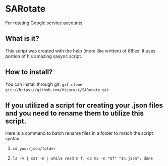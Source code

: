# SARotate
For rotating Google service accounts.

## What is it?
This script was created with the help (more like written) of 88lex. It uses portion of his amazing sasync script.

## How to install?
You can install through git: `git clone git://https://github.com/Visorask/SARotate.git`.

## If you utilized a script for creating your .json files and you need to rename them to utilize this script.
Here is a command to batch rename files in a folder to match the script syntax.

1. `cd your/json/folder` 

2. `ls -v | cat -n | while read n f; do mv -n "$f" "$n.json"; done`

## 
